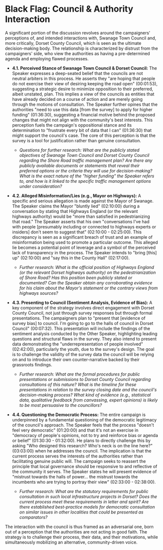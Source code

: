 # Black Flag: Council & Authority Interaction

A significant portion of the discussion revolves around the campaigners' perceptions of, and intended interactions with, Swanage Town Council and, more critically, Dorset County Council, which is seen as the ultimate decision-making body. The relationship is characterized by distrust from the campaigners' side, who view the authorities as having a pre-determined agenda and employing flawed processes.

- **4.1. Perceived Stance of Swanage Town Council & Dorset Council:**
    The Speaker expresses a deep-seated belief that the councils are not neutral arbiters in this process. He asserts they "are hoping that people do not exercise their view of desiring keeping the road open" (00:01:53), suggesting a strategic desire to minimize opposition to their preferred, albeit unstated, plan. This implies a view of the councils as entities that have already decided on a course of action and are merely going through the motions of consultation. The Speaker further opines that the authorities "need to use this data [from the survey] to apply for higher funding" (01:36:30), suggesting a financial motive behind the proposed changes that might not align with the community's best interests. This perception fuels the campaign's oppositional stance and its determination to "frustrate every bit of data that I can" (01:36:30) that might support the council's case. The core of this perception is that the survey is a tool for justification rather than genuine consultation.
  - *Questions for further research: What are the publicly stated objectives of Swanage Town Council and Dorset County Council regarding the Shore Road traffic management plan? Are there any publicly available documents or statements that reveal their preferred options or the criteria they will use for decision-making? What is the exact nature of the "higher funding" the Speaker refers to, and how is it linked to the specific traffic management options under consideration?*

- **4.2. Alleged Misinformation/Lies (e.g., Mayor on Highways):**
    A specific and serious allegation is made against the Mayor of Swanage. The Speaker claims the Mayor "bluntly lied" (02:10:00) during a conversation by stating that Highways England (or the relevant highways authority) would be "more than satisfied in pedestrianizing that road." The Speaker asserts that his own "conversations I've had with people [presumably including or connected to highways experts or insiders] don't seem to suggest that" (02:10:00 - 02:25:00). This discrepancy is seen as a significant breach of trust and an example of misinformation being used to promote a particular outcome. This alleged lie becomes a potential point of leverage and a symbol of the perceived lack of transparency in the process. The Speaker intends to "bring [this] up" (02:10:00) and "say this in the County Hall" (02:17:00).
  - *Further research: What is the official position of Highways England (or the relevant Dorset highways authority) on the pedestrianization of Shore Road? Has this position been publicly stated or documented? Can the Speaker obtain any corroborating evidence for his claim about the Mayor's statement or the contrary views from highways sources?*

- **4.3. Presenting to Council (Sentiment Analysis, Evidence of Bias):**
    A key component of the strategy involves direct engagement with Dorset County Council, not just through survey responses but through formal presentations. The campaigners plan to "present that [evidence of survey bias] to council. I'm going to go to the halls of council in Dorset Council" (00:07:32). This presentation will include the findings of the sentiment analysis conducted by the Other Speaker, highlighting leading questions and structural flaws in the survey. They also intend to present data demonstrating the "underrepresentation of people involved" (02:42:00), particularly the youth, due to the survey's design. The goal is to challenge the validity of the survey data the council will be relying on and to introduce their own counter-narrative backed by their grassroots findings.
  - *Further research: What are the formal procedures for public presentations or submissions to Dorset County Council regarding consultations of this nature? What is the timeline for these presentations in relation to the survey closing date and the council's decision-making process? What kind of evidence (e.g., statistical data, qualitative feedback from canvassing, expert opinions) is likely to be most persuasive to the councillors?*

- **4.4. Questioning the Democratic Process:**
    The entire campaign is underpinned by a fundamental questioning of the democratic legitimacy of the council's approach. The Speaker feels that the process "doesn't feel very democratic" (01:20:00) and that it's not an exercise in "democracy of people's opinions, not to try and reinforce bias or agenda or belief" (01:30:30 - 01:32:00). He plans to directly challenge this by asking "Who designed this research? Who's neck is on the line here?" (03:03:00) when he addresses the council. The implication is that the current process serves the interests of the authorities rather than facilitating genuine public will. The campaign seeks to reassert the principle that local governance should be responsive to and reflective of the community it serves. The Speaker states he will present evidence of "mistrust towards the halls of power... the mistrust towards the incumbents who are trying to portray their view" (02:33:00 - 02:38:00).
  - *Further research: What are the statutory requirements for public consultation in such local infrastructure projects in Dorset? Does the current process meet these requirements in letter and spirit? Are there established best-practice models for democratic consultation on similar issues in other localities that could be presented as comparators?*

The interaction with the council is thus framed as an adversarial one, born out of a perception that the authorities are not acting in good faith. The strategy is to challenge their process, their data, and their motivations, while simultaneously mobilizing an alternative, community-driven voice.
